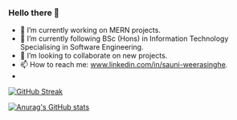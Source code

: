 ### Hello there 👋

- 🔭 I’m currently working on MERN projects.
- 🌱 I’m currently following BSc (Hons) in Information Technology Specialising in Software Engineering.
- 👯 I’m looking to collaborate on new projects.
- 📫 How to reach me: www.linkedin.com/in/sauni-weerasinghe.
- 
[![GitHub Streak](https://github-readme-streak-stats.herokuapp.com?user=IT21373848)](https://git.io/streak-stats) 

[![Anurag's GitHub stats](https://github-readme-stats.vercel.app/api?username=IT21373848)](https://github.com/IT21373848/github-readme-stats)

<!--
**IT21373848/IT21373848** is a ✨ _special_ ✨ repository because its `README.md` (this file) appears on your GitHub profile.

Here are some ideas to get you started:

- 🔭 I’m currently working on ...
- 🌱 I’m currently learning ...
- 👯 I’m looking to collaborate on ...
- 🤔 I’m looking for help with ...
- 💬 Ask me about ...
- 📫 How to reach me: ...
- 😄 Pronouns: ...
- ⚡ Fun fact: ...
-->
